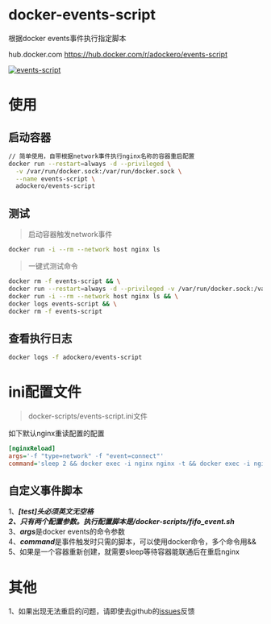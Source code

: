 # docker-events-script
根据docker events事件执行指定脚本

hub.docker.com
https://hub.docker.com/r/adockero/events-script


[![events-script](http://dockeri.co/image/adockero/events-script)](https://hub.docker.com/r/adockero/events-script)

# 使用

## 启动容器
```bash
// 简单使用，自带根据network事件执行nginx名称的容器重启配置
docker run --restart=always -d --privileged \
  -v /var/run/docker.sock:/var/run/docker.sock \
  --name events-script \
  adockero/events-script 
```


## 测试
> 启动容器触发network事件
```bash
docker run -i --rm --network host nginx ls
```

> 一键式测试命令
```bash
docker rm -f events-script && \
docker run --restart=always -d --privileged -v /var/run/docker.sock:/var/run/docker.sock --name events-script adockero/events-script && \
docker run -i --rm --network host nginx ls && \
docker logs events-script && \
docker rm -f events-script
```

## 查看执行日志
```bash
docker logs -f adockero/events-script
```


# ini配置文件
> docker-scripts/events-script.ini文件

如下默认nginx重读配置的配置  
```ini
[nginxReload]
args='-f "type=network" -f "event=connect"'
command='sleep 2 && docker exec -i nginx nginx -t && docker exec -i nginx nginx -s reload'
```

## 自定义事件脚本
1、***[test]***头必须英文无空格  
2、只有两个配置参数。执行配置脚本是***/docker-scripts/fifo_event.sh***  
3、***args***是docker events的命令参数  
4、***command***是事件触发时只需的脚本，可以使用docker命令，多个命令用&&  
5、如果是一个容器重新创建，就需要sleep等待容器能联通后在重启nginx  





# 其他
1、如果出现无法重启的问题，请即使去github的[issues](https://github.com/aogg/docker-events-script/issues)反馈
